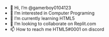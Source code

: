 - 👋 Hi, I’m @gamerboy0104123
- 👀 I’m interested in Computer Programing
- 🌱 I’m currently learning HTML5
- 💞️ I’m looking to collaborate on Replit.com
- 📫 How to reach me HTML5#0001 on discord

<!---
gamerboy0104123/gamerboy0104123 is a ✨ special ✨ repository because its `README.md` (this file) appears on your GitHub profile.
You can click the Preview link to take a look at your changes.
--->
